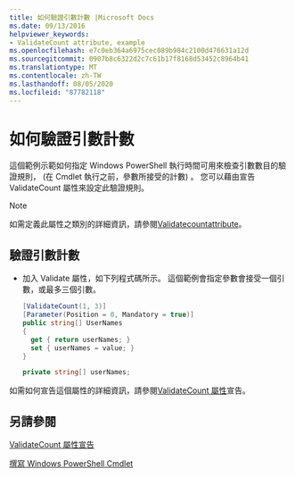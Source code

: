 ```yaml
---
title: 如何驗證引數計數 |Microsoft Docs
ms.date: 09/13/2016
helpviewer_keywords:
- ValidateCount attribute, example
ms.openlocfilehash: e7c0eb364a6975cec089b984c2100d476631a12d
ms.sourcegitcommit: 0907b8c6322d2c7c61b17f8168d53452c8964b41
ms.translationtype: MT
ms.contentlocale: zh-TW
ms.lasthandoff: 08/05/2020
ms.locfileid: "87782118"
---
```

# <a name="how-to-validate-an-argument-count"></a>如何驗證引數計數

這個範例示範如何指定 Windows PowerShell 執行時間可用來檢查引數數目的驗證規則， (在 Cmdlet 執行之前，參數所接受的計數) 。 您可以藉由宣告 ValidateCount 屬性來設定此驗證規則。

> [!NOTE]
> 如需定義此屬性之類別的詳細資訊，請參閱[Validatecountattribute](/dotnet/api/System.Management.Automation.ValidateCountAttribute)。

## <a name="to-validate-an-argument-count"></a>驗證引數計數

- 加入 Validate 屬性，如下列程式碼所示。 這個範例會指定參數會接受一個引數，或最多三個引數。

    ```csharp
    [ValidateCount(1, 3)]
    [Parameter(Position = 0, Mandatory = true)]
    public string[] UserNames
    {
      get { return userNames; }
      set { userNames = value; }
    }

    private string[] userNames;
    ```

如需如何宣告這個屬性的詳細資訊，請參閱[ValidateCount 屬性](./validatecount-attribute-declaration.md)宣告。

## <a name="see-also"></a>另請參閱

[ValidateCount 屬性宣告](./validatecount-attribute-declaration.md)

[撰寫 Windows PowerShell Cmdlet](./writing-a-windows-powershell-cmdlet.md)
